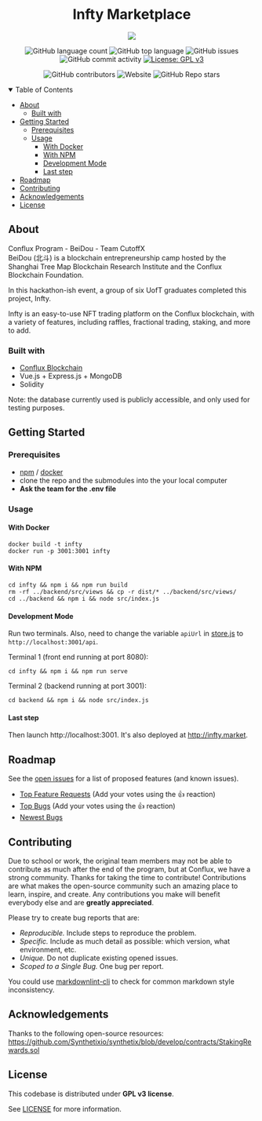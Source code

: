 <div align="center">
<h1>
    Infty Marketplace 
    
    
</h1>
<a href='http://infty.market' style='display:block'>
    <img src='https://i.giphy.com/2AsUh6drRSF8bBQ1Zv.gif' /></a>

![GitHub language count](https://img.shields.io/github/languages/count/InfTkm/anything-nft)
![GitHub top language](https://img.shields.io/github/languages/top/inftkm/anything-nft?color=42b883)
![GitHub issues](https://img.shields.io/github/issues/inftkm/anything-nft)
![GitHub commit activity](https://img.shields.io/github/commit-activity/y/inftkm/anything-nft)
[![License: GPL v3](https://img.shields.io/badge/License-GPLv3-blue.svg)](https://www.gnu.org/licenses/gpl-3.0)

![GitHub contributors](https://img.shields.io/github/contributors/inftkm/anything-nft)
![Website](https://img.shields.io/website?url=http%3A%2F%2Finfty.market)
![GitHub Repo stars](https://img.shields.io/github/stars/inftkm/anything-nft?style=social)

</div>

<details open="open">
<summary>Table of Contents</summary>

- [About](#about)
  - [Built with](#built-with)
- [Getting Started](#getting-started)
  - [Prerequisites](#prerequisites)
  - [Usage](#usage)
    - [With Docker](#with-docker)
    - [With NPM](#with-npm)
    - [Development Mode](#development-mode)
    - [Last step](#last-step)
- [Roadmap](#roadmap)
- [Contributing](#contributing)
- [Acknowledgements](#acknowledgements)
- [License](#license)

</details>

## About

Conflux Program - BeiDou - Team CutoffX  
BeiDou (北斗) is a blockchain entrepreneurship camp hosted by the Shanghai Tree Map Blockchain Research Institute and the Conflux Blockchain Foundation.

In this hackathon-ish event, a group of six UofT graduates completed this project, Infty.

Infty is an easy-to-use NFT trading platform on the Conflux blockchain, with a variety of features, including raffles, fractional trading, staking, and more to add.

### Built with

-   [Conflux Blockchain](https://confluxnetwork.org/)
-   Vue.js + Express.js + MongoDB
-   Solidity

Note: the database currently used is publicly accessible, and only used for testing purposes.

## Getting Started

### Prerequisites

-   [npm](https://docs.npmjs.com/downloading-and-installing-node-js-and-npm) / [docker](docker.com)
-   clone the repo and the submodules into the your local computer
-   **Ask the team for the .env file**

### Usage

#### With Docker

```
docker build -t infty
docker run -p 3001:3001 infty
```

#### With NPM

```
cd infty && npm i && npm run build
rm -rf ../backend/src/views && cp -r dist/* ../backend/src/views/
cd ../backend && npm i && node src/index.js
```

#### Development Mode

Run two terminals. Also, need to change the variable `apiUrl` in [store.js](infty/src/store.js) to `http://localhost:3001/api`.

Terminal 1 (front end running at port 8080):

```
cd infty && npm i && npm run serve
```

Terminal 2 (backend running at port 3001):

```
cd backend && npm i && node src/index.js
```

#### Last step

Then launch http://localhost:3001.
It's also deployed at http://infty.market.

## Roadmap

See the [open issues](https://github.com/inftkm/anything-nft/issues) for a list of proposed features (and known issues).

-   [Top Feature Requests](https://github.com/inftkm/anything-nft/issues?q=label%3Aenhancement+is%3Aopen+sort%3Areactions-%2B1-desc) (Add your votes using the 👍 reaction)
-   [Top Bugs](https://github.com/inftkm/anything-nft/issues?q=is%3Aissue+is%3Aopen+label%3Abug+sort%3Areactions-%2B1-desc) (Add your votes using the 👍 reaction)
-   [Newest Bugs](https://github.com/inftkm/anything-nft/issues?q=is%3Aopen+is%3Aissue+label%3Abug)

## Contributing

Due to school or work, the original team members may not be able to contribute as much after the end of the program, but at Conflux, we have a strong community.
Thanks for taking the time to contribute! Contributions are what makes the open-source community such an amazing place to learn, inspire, and create. Any contributions you make will benefit everybody else and are **greatly appreciated**.

Please try to create bug reports that are:

-   _Reproducible._ Include steps to reproduce the problem.
-   _Specific._ Include as much detail as possible: which version, what environment, etc.
-   _Unique._ Do not duplicate existing opened issues.
-   _Scoped to a Single Bug._ One bug per report.

You could use [markdownlint-cli](https://github.com/igorshubovych/markdownlint-cli) to check for common markdown style inconsistency.

## Acknowledgements

Thanks to the following open-source resources:
https://github.com/Synthetixio/synthetix/blob/develop/contracts/StakingRewards.sol

## License

This codebase is distributed under **GPL v3 license**.

See [LICENSE](LICENSE) for more information.
